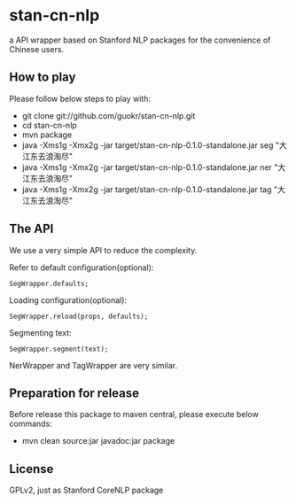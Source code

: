 stan-cn-nlp
===========

a API wrapper based on Stanford NLP packages for the convenience of Chinese users.

How to play
------------

Please follow below steps to play with:

* git clone git://github.com/guokr/stan-cn-nlp.git
* cd stan-cn-nlp
* mvn package
* java -Xms1g -Xmx2g -jar target/stan-cn-nlp-0.1.0-standalone.jar seg "大江东去浪淘尽"
* java -Xms1g -Xmx2g -jar target/stan-cn-nlp-0.1.0-standalone.jar ner "大江东去浪淘尽"
* java -Xms1g -Xmx2g -jar target/stan-cn-nlp-0.1.0-standalone.jar tag "大江东去浪淘尽"

The API
------------

We use a very simple API to reduce the complexity.

Refer to default configuration(optional):

    SegWrapper.defaults;

Loading configuration(optional):

    SegWrapper.reload(props, defaults);

Segmenting text:

    SegWrapper.segment(text);

NerWrapper and TagWrapper are very similar.

Preparation for release
------------------------

Before release this package to maven central, please execute below commands:

* mvn clean source:jar javadoc:jar package

License
--------

GPLv2, just as Stanford CoreNLP package


